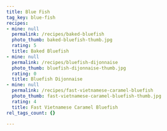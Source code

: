 ```yaml
---
title: Blue Fish
tag_key: blue-fish
recipes:
- mine: null
  permalink: /recipes/baked-bluefish
  photo_thumb: baked-bluefish-thumb.jpg
  rating: 5
  title: Baked Bluefish
- mine: null
  permalink: /recipes/bluefish-dijonnaise
  photo_thumb: bluefish-dijonnaise-thumb.jpg
  rating: 0
  title: Bluefish Dijonnaise
- mine: null
  permalink: /recipes/fast-vietnamese-caramel-bluefish
  photo_thumb: fast-vietnamese-caramel-bluefish-thumb.jpg
  rating: 4
  title: Fast Vietnamese Caramel Bluefish
rel_tags_count: {}

---
```

